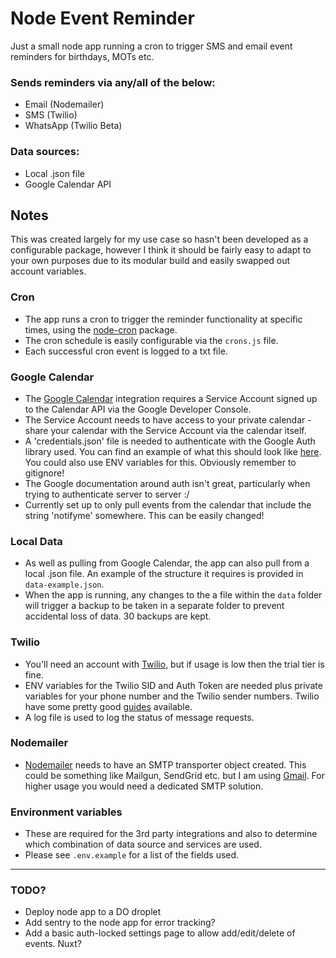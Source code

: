 # Node Event Reminder
Just a small node app running a cron to trigger SMS and email event reminders for birthdays, MOTs etc.

### Sends reminders via any/all of the below:
- Email (Nodemailer)
- SMS (Twilio)
- WhatsApp (Twilio Beta)

### Data sources:
- Local .json file
- Google Calendar API

## Notes
This was created largely for my use case so hasn't been developed as a configurable package, however I think it should be fairly easy to adapt to your own purposes due to its modular build and easily swapped out account variables.

### Cron
- The app runs a cron to trigger the reminder functionality at specific times, using the [node-cron](https://github.com/node-cron/node-cron "See node-cron on GitHub") package.
- The cron schedule is easily configurable via the `crons.js` file.
- Each successful cron event is logged to a txt file.

### Google Calendar
- The [Google Calendar](https://developers.google.com/calendar "Google Calendar API docs") integration requires a Service Account signed up to the Calendar API via the Google Developer Console.
- The Service Account needs to have access to your private calendar - share your calendar with the Service Account via the calendar itself.
- A 'credentials.json' file is needed to authenticate with the Google Auth library used. You can find an example of what this should look like [here](https://github.com/googleapis/google-auth-library-nodejs#json-web-tokens "Google auth documentation - JWT"). You could also use ENV variables for this. Obviously remember to gitignore!
- The Google documentation around auth isn't great, particularly when trying to authenticate server to server :/
- Currently set up to only pull events from the calendar that include the string 'notifyme' somewhere. This can be easily changed!

### Local Data
- As well as pulling from Google Calendar, the app can also pull from a local .json file. An example of the structure it requires is provided in `data-example.json`.
- When the app is running, any changes to the a file within the `data` folder will trigger a backup to be taken in a separate folder to prevent accidental loss of data. 30 backups are kept.

### Twilio
- You'll need an account with [Twilio](https://www.twilio.com/sms "Twilio SMS products"), but if usage is low then the trial tier is fine.
- ENV variables for the Twilio SID and Auth Token are needed plus private variables for your phone number and the Twilio sender numbers. Twilio have some pretty good [guides](https://www.twilio.com/console/sms/getting-started/developer-docs "Twilio SMS docs") available.
- A log file is used to log the status of message requests.

### Nodemailer
- [Nodemailer](https://nodemailer.com/about/ "Nodemailer") needs to have an SMTP transporter object created. This could be something like Mailgun, SendGrid etc. but I am using [Gmail](https://support.google.com/a/answer/176600?hl=en "Using Gmail SMTP server"). For higher usage you would need a dedicated SMTP solution.

### Environment variables
- These are required for the 3rd party integrations and also to determine which combination of data source and services are used.
- Please see `.env.example` for a list of the fields used.

---

### TODO?
- Deploy node app to a DO droplet
- Add sentry to the node app for error tracking?
- Add a basic auth-locked settings page to allow add/edit/delete of events. Nuxt?
